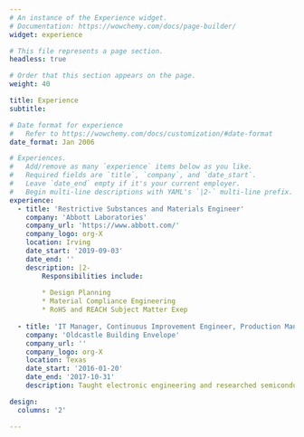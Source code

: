 ```yaml
---
# An instance of the Experience widget.
# Documentation: https://wowchemy.com/docs/page-builder/
widget: experience

# This file represents a page section.
headless: true

# Order that this section appears on the page.
weight: 40

title: Experience
subtitle:

# Date format for experience
#   Refer to https://wowchemy.com/docs/customization/#date-format
date_format: Jan 2006

# Experiences.
#   Add/remove as many `experience` items below as you like.
#   Required fields are `title`, `company`, and `date_start`.
#   Leave `date_end` empty if it's your current employer.
#   Begin multi-line descriptions with YAML's `|2-` multi-line prefix.
experience:
  - title: 'Restrictive Substances and Materials Engineer'
    company: 'Abbott Laboratories'
    company_url: 'https://www.abbott.com/'
    company_logo: org-X
    location: Irving
    date_start: '2019-09-03'
    date_end: ''
    description: |2-
        Responsibilities include:
        
        * Design Planning
        * Material Compliance Engineering
        * RoHS and REACH Subject Matter Exep
        
  - title: 'IT Manager, Continuous Improvement Engineer, Production Manager'
    company: 'Oldcastle Building Envelope'
    company_url: ''
    company_logo: org-X
    location: Texas
    date_start: '2016-01-20'
    date_end: '2017-10-31'
    description: Taught electronic engineering and researched semiconductor physics.

design:
  columns: '2'

---
```


